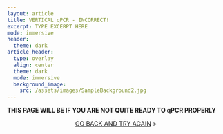 ```yaml
---
layout: article
title: VERTICAL qPCR - INCORRECT!
excerpt: TYPE EXCERPT HERE
mode: immersive
header:
  theme: dark
article_header:
  type: overlay
  align: center
  theme: dark
  mode: immersive
  background_image:
    src: /assets/images/SampleBackground2.jpg
---
```


**THIS PAGE WILL BE IF YOU ARE NOT QUITE READY TO qPCR PROPERLY**


<p align="center">
<a class="button button--outline-primary button--pill" href="VerticalSupplies1">GO BACK AND TRY AGAIN</a> ></p>